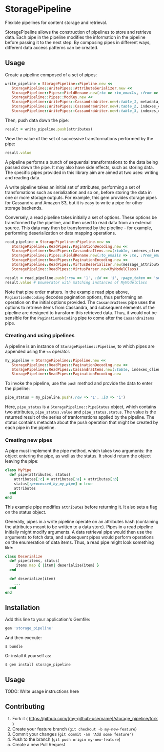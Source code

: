# StoragePipeline

Flexible pipelines for content storage and retrieval.

StoragePipeline allows the construction of pipelines to store and retrieve data. Each pipe in the pipeline modifies the
information in the pipeline before passing it to the next step. By composing pipes in different ways, different
data access patterns can be created.

## Usage

Create a pipeline composed of a set of pipes:

```ruby
write_pipeline = StoragePipeline::Pipeline.new <<
   StoragePipeline::WritePipes::AttributeSerializer.new <<
   StoragePipeline::Pipes::FieldRename.new(:to => :to_emails, :from => :from_email) <<
   StoragePipeline::Pipes::ModKey.new <<
   StoragePipeline::WritePipes::CassandraWriter.new(:table_1, metadata_client) <<
   StoragePipeline::WritePipes::CassandraWriter.new(:table_2, indexes_client) <<
   StoragePipeline::WritePipes::CassandraWriter.new(:table_3, indexes_client)
```

Then, push data down the pipe:

```ruby
result = write_pipeline.push(attributes)
```

View the value of the set of successive transformations performed by the pipe:
```ruby
result.value
```

A pipeline performs a bunch of sequential transformations to the data being passed down the pipe. It may also have side
effects, such as storing data. The specific pipes provided in this library aim are aimed at two uses: writing and
reading data.

A write pipeline takes an initial set of attributes, performing a set of transfomations such as serialization and so on,
before storing the data in one or more storage outputs. For example, this gem provides storage pipes for Cassandra and
Amazon S3, but it is easy to write a pipe for other storage backends.

Conversely, a read pipeline takes initially a set of options. These options be transformed by the pipeline, and then used
to read data from an external source. This data may then be transformed by the pipeline - for example, performing
deserialization or data mapping operations.

```ruby
read_pipeline = StoragePipeline::Pipeline.new <<
   StoragePipeline::ReadPipes::PaginationDecoding.new <<
   StoragePipeline::ReadPipes::CassandraItems.new(:table, indexes_client) <<
   StoragePipeline::Pipes::FieldRename.new(:to_emails => :to, :from_email => :from) <<
   StoragePipeline::ReadPipes::PaginationEncoding.new <<
   StoragePipeline::ReadPipes::VirtusDeserializer.new(message_attributes) <<
   StoragePipeline::ReadPipes::VirtusParser.new(MyModelClass)

result = read_pipeline.push(:row => '1', :id => 'i', :page_token => 'sdf')
result.value # Enumerator with matching instances of MyModelClass
```

Note that pipe order matters. In the example read pipe above, `PaginationDecoding` decodes pagination options, thus
performing an operation on the initial options provided. The `CassandraItems` pipe uses the options to retrieve items from
Cassandra, and subsequent elements of the pipeline are designed to transform this retrieved data. Thus, it would not be
sensible for the `PaginationDecoding` pipe to come after the `CassandraItems` pipe.

### Creating and using pipelines

A pipeline is an instance of `StoragePipeline::Pipeline`, to which pipes are appended using the `<<` operator.

```ruby
my_pipeline = StoragePipeline::Pipeline.new <<
   StoragePipeline::ReadPipes::PaginationDecoding.new <<
   StoragePipeline::ReadPipes::CassandraItems.new(:table, indexes_client)
   StoragePipeline::ReadPipes::PaginationEncoding.new
```

To invoke the pipeline, use the `push` method and provide the data to enter the pipeline:

```ruby
pipe_status = my_pipeline.push(:row => '1', :id => 'i')
```

Here, `pipe_status` is a `StoragePipeline::PipeStatus` object, which contains two attributes, `pipe_status.value` and
`pipe_status.status`. The value is the returned result of the series of tranformations applied by the pipeline. The status
contains metadata about the push operation that might be created by each pipe in the pipeline.

### Creating new pipes

A pipe must implement the pipe method, which takes two arguments: the object entering the pipe, as well as the status. It
should return the object leaving the pipe:

```ruby
class MyPipe
  def pipe(attributes, status)
    attributes[:c] = attributes[:a] + attributes[:b]
    status[:processed_by_my_pipe] = true
    attributes
  end
end
```

This example pipe modifies `attributes` before returning it. It also sets a flag on the status object.

Generally, pipes in a write pipeline operate on an attributes hash (containing the attributes meant to be written to a data
store). Pipes in a read pipeline initially might modify arguments. A data retrieval pipe would then use the arguments to
fetch data, and subsequent pipes would perform operations on the enumeration of data items. Thus, a read pipe might look
something like:

```ruby
class Deserialize
  def pipe(items, status)
     items.map { |item| deserialize(item) }
  end

  def deserialize(item)
    ...
  end
end
```

## Installation

Add this line to your application's Gemfile:

```ruby
gem 'storage_pipeline'
```

And then execute:

    $ bundle

Or install it yourself as:

    $ gem install storage_pipeline

## Usage

TODO: Write usage instructions here

## Contributing

1. Fork it ( https://github.com/[my-github-username]/storage_pipeline/fork )
2. Create your feature branch (`git checkout -b my-new-feature`)
3. Commit your changes (`git commit -am 'Add some feature'`)
4. Push to the branch (`git push origin my-new-feature`)
5. Create a new Pull Request

